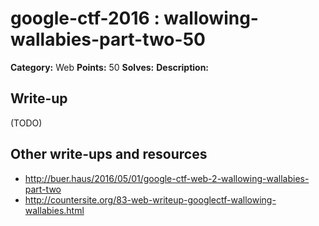 # google-ctf-2016 : wallowing-wallabies-part-two-50

**Category:** Web
**Points:** 50
**Solves:** 
**Description:**



## Write-up

(TODO)

## Other write-ups and resources

* http://buer.haus/2016/05/01/google-ctf-web-2-wallowing-wallabies-part-two
* http://countersite.org/83-web-writeup-googlectf-wallowing-wallabies.html
